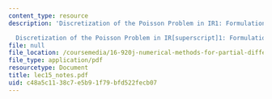 ```yaml
---
content_type: resource
description: 'Discretization of the Poisson Problem in IR1: Formulation

  Discretization of the Poisson Problem in IR[superscript]1: Formulation'
file: null
file_location: /coursemedia/16-920j-numerical-methods-for-partial-differential-equations-sma-5212-spring-2003/c48a5c1138c7e5b91f79bfd522fecb07_lec15_notes.pdf
file_type: application/pdf
resourcetype: Document
title: lec15_notes.pdf
uid: c48a5c11-38c7-e5b9-1f79-bfd522fecb07
---
```

